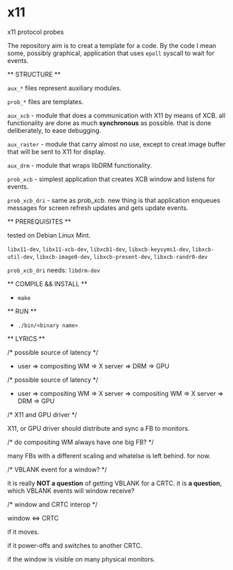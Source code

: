# x11
x11 protocol probes

The repository aim is to creat a template for a code. By the code I mean some, possibly graphical, application that uses `epoll` syscall to wait for events.

** STRUCTURE **

`aux_*` files represent auxiliary modules.

`prob_*` files are templates.

`aux_xcb`    - module that does a communication with X11 by means of XCB. all functionality are done as much **synchronous** as possible. that is done deliberately, to ease debugging.

`aux_raster` - module that carry almost no use, except to creat image buffer that will be sent to X11 for display.

`aux_drm`    - module that wraps libDRM functionality.


`prob_xcb`     - simplest application that creates XCB window and listens for events.

`prob_xcb_dri` - same as prob_xcb. new thing is that application enqueues messages for screen refresh updates and gets update events.


** PREREQUISITES **

tested on Debian Linux Mint.

  `libx11-dev`, `libx11-xcb-dev`, `libxcb1-dev`, `libxcb-keysyms1-dev`, `libxcb-util-dev`, `libxcb-image0-dev`, `libxcb-present-dev`, `libxcb-randr0-dev`
  
  `prob_xcb_dri` needs: `libdrm-dev`

** COMPILE && INSTALL **

  * `make`
   

** RUN **

  * `./bin/<binary name>`
   

** LYRICS **

/* possible source of latency */

 * user => compositing WM => X server => DRM => GPU

/* possible source of latency */

 * user => compositing WM => X server => compositing WM => X server => DRM => GPU


/* X11 and GPU driver */

X11, or GPU driver should distribute and sync a FB to monitors. 


/* do compositing WM always have one big FB? */

many FBs with a different scaling and whatelse is left behind. for now.


/* VBLANK event for a window? */

it is really **NOT a question** of getting VBLANK for a CRTC. it is **a question**, which VBLANK events will window receive?


/* window and CRTC interop */

window <=> CRTC

  if it moves.
    
  if it power-offs and switches to another CRTC.
  
  if the window is visible on many physical monitors.
